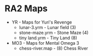 # RA2 Maps

* YR - Maps for Yuri's Revenge
  - lunar-3.yrm - Lunar field (3)
  - stone-maze.yrm - Stone Maze (4)
  - tiny land.yrm - Tiny Land (8)
* MO3 - Maps for Mental Omega 3
  - chess-river.map - (8) Chess River
